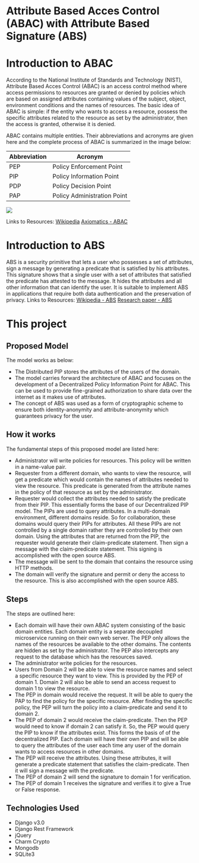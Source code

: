 # Attribute Based Acces Control (ABAC) with Attribute Based Signature (ABS)

Introduction to ABAC
=============
According to the National Institute of Standards and Technology (NIST), Attribute Based Acces Control (ABAC) is an access control method where access permissions to resources are granted or denied by policies which are based on assigned attributes containing values of the subject, object, environment conditions and the names of resources. The basic idea of ABAC is simple: if the entity who wants to access a resource, possess the specific attributes related to the resource as set by the administrator, then the access is granted, otherwise it is denied.

ABAC contains multiple entities. Their abbreviations and acronyms are given here and the complete process of ABAC is summarized in the image below:

Abbreviation  | Acronym
------------- | -------------
PEP  | Policy Enforcement Point
PIP  | Policy Information Point
PDP  | Policy Decision Point
PAP  | Policy Administration Point

![](https://ridwanrahman.github.io/images/ABACArchitecture.png)

Links to Resources:
[Wikipedia](https://www.wikiwand.com/en/Attribute-based_access_control)
[Axiomatics - ABAC](https://www.axiomatics.com/attribute-based-access-control/)

Introduction to ABS
=============
ABS is a security primitive that lets a user who possesses a set of attributes, sign a message by generating a predicate that is satisfied by his attributes. This signature shows that a single user with a set of attributes that satisfied the predicate has attested to the message. It hides the attributes and all other information that can identify the user. It is suitable to implement ABS in applications that require both data authentication and the preservation of privacy.
Links to Resources:
[Wikipedia - ABS](http://cryptowiki.net/index.php?title=Attribute-Based_Signatures)
[Research paper - ABS](https://eprint.iacr.org/2010/595.pdf)

This project
=============
Proposed Model
-------------
The model works as below:
- The Distributed PIP stores the attributes of the users of the domain.
- The model carries forward the architecture of ABAC and focuses on the development of a Decentralized Policy Information Point for ABAC. This can be used to provide fine-grained authorization to share data over the internet as it makes use of attributes.
- The concept of ABS was used as a form of cryptographic scheme to ensure both identity-anonymity and attribute-anonymity which guarantees privacy for the user.

How it works
-------------
The fundamental steps of this proposed model are listed here:
- Administrator will write policies for resources. This policy will be written in a name-value pair.
- Requester from a different domain, who wants to view the resource, will get a predicate which would contain the names of attributes needed to view the resource. This predicate is generated from the attribute names in the policy of that resource as set by the administrator.
- Requester would collect the attributes needed to satisfy the predicate from their PIP. This essentially forms the base of our Decentralized PIP model. The PIPs are used to query attributes. In a multi-domain environment, different domains reside. So for collaboration, these domains would query their PIPs for attributes. All these PIPs are not controlled by a single domain rather they are controlled by their own domain. Using the attributes that are returned from the PIP, the requester would generate their claim-predicate statement. Then sign a message with the claim-predicate statement. This signing is accomplished with the open source ABS.
- The message will be sent to the domain that contains the resource using HTTP methods.
- The domain will verify the signature and permit or deny the access to the resource. This is also accomplished with the open source ABS.

Steps
-------------
The steps are outlined here:
- Each domain will have their own ABAC system consisting of the basic domain entities. Each domain entity is a separate decoupled microservice running on their own web server. The PEP only allows the names of the resources be available to the other domains. The contents are hidden as set by the administrator. The PEP also intercepts any request to the database which has the resources saved.
- The administrator write policies for the resources.
- Users from Domain 2 will be able to view the resource names and select a specific resource they want to view. This is provided by the PEP of domain 1. Domain 2 will also be able to send an access request to domain 1 to view the resource.
- The PEP in domain would receive the request. It will be able to query the PAP to find the policy for the specific resource. After finding the specific policy, the PEP will turn the policy into a claim-predicate and send it to domain 2.
- The PEP of domain 2 would receive the claim-predicate. Then the PEP would need to know if domain 2 can satisfy it. So, the PEP would query the PIP to know if the attributes exist. This forms the basis of of the decentralized PIP. Each domain will have their own PIP and will be able to query the attributes of the user each time any user of the domain wants to access resources in
other domains.
- The PEP will receive the attributes. Using these attributes, it will generate a predicate statement that satisfies the claim-predicate. Then it will sign a message with the predicate.
- The PEP of domain 2 will send the signature to domain 1 for verification.
- The PEP of domain 1 receives the signature and verifies it to give a True or False response.



Technologies Used
-------------
* Django v3.0
* Django Rest Framework
* jQuery
* Charm Crypto
* Mongodb
* SQLite3

